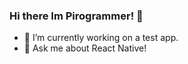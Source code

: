 ### Hi there Im Pirogrammer! 👋



- 🔭 I’m currently working on a test app.
- 💬 Ask me about React Native!

